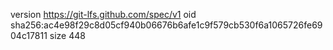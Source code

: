 version https://git-lfs.github.com/spec/v1
oid sha256:ac4e98f29c8d05cf940b06676b6afe1c9f579cb530f6a1065726fe6904c17811
size 448
